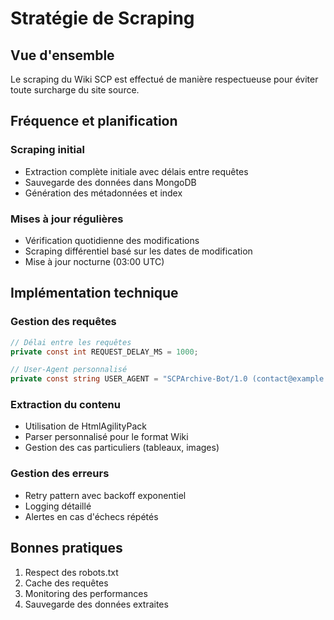 # Stratégie de Scraping

## Vue d'ensemble

Le scraping du Wiki SCP est effectué de manière respectueuse pour éviter toute surcharge du site source.

## Fréquence et planification

### Scraping initial
- Extraction complète initiale avec délais entre requêtes
- Sauvegarde des données dans MongoDB
- Génération des métadonnées et index

### Mises à jour régulières
- Vérification quotidienne des modifications
- Scraping différentiel basé sur les dates de modification
- Mise à jour nocturne (03:00 UTC)

## Implémentation technique

### Gestion des requêtes
```csharp
// Délai entre les requêtes
private const int REQUEST_DELAY_MS = 1000;

// User-Agent personnalisé
private const string USER_AGENT = "SCPArchive-Bot/1.0 (contact@example.com)";
```

### Extraction du contenu
- Utilisation de HtmlAgilityPack
- Parser personnalisé pour le format Wiki
- Gestion des cas particuliers (tableaux, images)

### Gestion des erreurs
- Retry pattern avec backoff exponentiel
- Logging détaillé
- Alertes en cas d'échecs répétés

## Bonnes pratiques

1. Respect des robots.txt
2. Cache des requêtes
3. Monitoring des performances
4. Sauvegarde des données extraites
